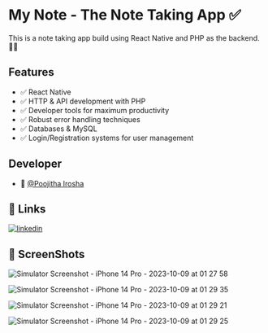 
# My Note - The Note Taking App ✅

This is a note taking app build using React Native and PHP as the backend. 🧑‍💻


## Features

- ✅ React Native
- ✅ HTTP & API development with PHP
- ✅ Developer tools for maximum productivity
- ✅ Robust error handling techniques
- ✅ Databases & MySQL
- ✅ Login/Registration systems for user management

## Developer

- 🚀 [@Poojitha Irosha](https://github.com/PoojithaIrosha)


## 🔗 Links
[![linkedin](https://img.shields.io/badge/linkedin-0A66C2?style=for-the-badge&logo=linkedin&logoColor=white)](https://www.linkedin.com/in/poojitha-irosha-84220b26a/)

## 📸 ScreenShots

![Simulator Screenshot - iPhone 14 Pro - 2023-10-09 at 01 27 58](https://github.com/PoojithaIrosha/MyNote/assets/85311373/e84dca91-f9c7-41a9-bf38-a754a2350c04)

![Simulator Screenshot - iPhone 14 Pro - 2023-10-09 at 01 29 35](https://github.com/PoojithaIrosha/MyNote/assets/85311373/3036751b-d0e4-4217-9e3b-fd58c1652197)

![Simulator Screenshot - iPhone 14 Pro - 2023-10-09 at 01 29 21](https://github.com/PoojithaIrosha/MyNote/assets/85311373/dc1893a7-f609-4576-8db2-da78900a2f47)

![Simulator Screenshot - iPhone 14 Pro - 2023-10-09 at 01 29 25](https://github.com/PoojithaIrosha/MyNote/assets/85311373/8fb67224-b97a-41e4-91ab-432c973a97be)

